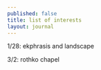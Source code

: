 ```yaml
---
published: false
title: list of interests
layout: journal
---
```


1/28: ekphrasis and landscape

3/2: rothko chapel 